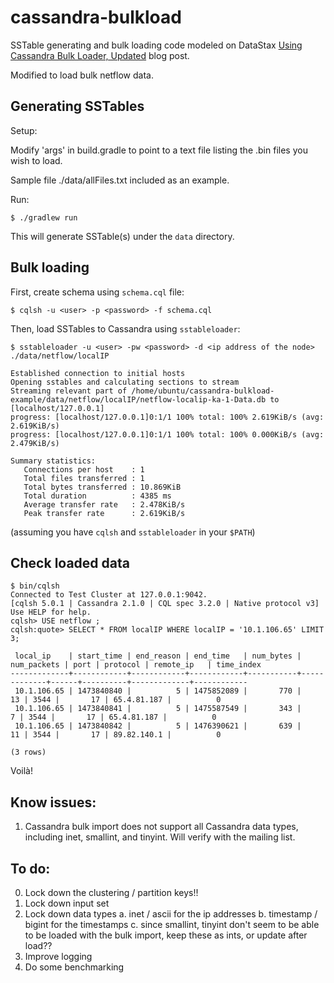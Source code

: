# cassandra-bulkload

SSTable generating and bulk loading code modeled on DataStax [Using Cassandra Bulk Loader, Updated](http://www.datastax.com/dev/blog/using-the-cassandra-bulk-loader-updated) blog post.

Modified to load bulk netflow data.

## Generating SSTables

Setup:
    
Modify 'args' in build.gradle to point to a text file listing the .bin files you wish to load.

Sample file ./data/allFiles.txt included as an example.

Run:

    $ ./gradlew run

This will generate SSTable(s) under the `data` directory.

## Bulk loading

First, create schema using `schema.cql` file:

    $ cqlsh -u <user> -p <password> -f schema.cql

Then, load SSTables to Cassandra using `sstableloader`:

    $ sstableloader -u <user> -pw <password> -d <ip address of the node> ./data/netflow/localIP

    Established connection to initial hosts
    Opening sstables and calculating sections to stream
    Streaming relevant part of /home/ubuntu/cassandra-bulkload-example/data/netflow/localIP/netflow-localip-ka-1-Data.db to [localhost/127.0.0.1]
    progress: [localhost/127.0.0.1]0:1/1 100% total: 100% 2.619KiB/s (avg: 2.619KiB/s)
    progress: [localhost/127.0.0.1]0:1/1 100% total: 100% 0.000KiB/s (avg: 2.479KiB/s)

    Summary statistics: 
       Connections per host    : 1         
       Total files transferred : 1         
       Total bytes transferred : 10.869KiB 
       Total duration          : 4385 ms   
       Average transfer rate   : 2.478KiB/s
       Peak transfer rate      : 2.619KiB/s


(assuming you have `cqlsh` and `sstableloader` in your `$PATH`)

## Check loaded data


    $ bin/cqlsh
    Connected to Test Cluster at 127.0.0.1:9042.
    [cqlsh 5.0.1 | Cassandra 2.1.0 | CQL spec 3.2.0 | Native protocol v3]
    Use HELP for help.
    cqlsh> USE netflow ;
    cqlsh:quote> SELECT * FROM localIP WHERE localIP = '10.1.106.65' LIMIT 3;

     local_ip    | start_time | end_reason | end_time   | num_bytes | num_packets | port | protocol | remote_ip   | time_index
    -------------+------------+------------+------------+-----------+-------------+------+----------+-------------+------------
     10.1.106.65 | 1473840840 |          5 | 1475852089 |       770 |          13 | 3544 |       17 | 65.4.81.187 |          0
     10.1.106.65 | 1473840841 |          5 | 1475587549 |       343 |           7 | 3544 |       17 | 65.4.81.187 |          0
     10.1.106.65 | 1473840842 |          5 | 1476390621 |       639 |          11 | 3544 |       17 | 89.82.140.1 |          0

    (3 rows)

Voilà!

## Know issues:

1. Cassandra bulk import does not support all Cassandra data types, including inet, smallint, and tinyint. Will verify with the mailing list. 

## To do:

 0. Lock down the clustering / partition keys!!
 1. Lock down input set
 2. Lock down data types
    a. inet / ascii for the ip addresses
    b. timestamp / bigint for the timestamps
    c. since smallint, tinyint don't seem to be able to be loaded with the bulk import, keep these as ints, or update after load??
 3. Improve logging
 4. Do some benchmarking
 
 
